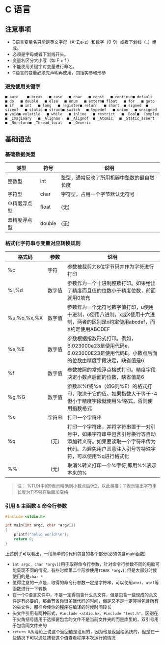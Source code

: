# C 语言

## 注意事项

- C语言变量名只能是英文字母（A-Z,a-z）和数字（0-9）或者下划线（_）组成。
- 必须是字母或者下划线开头。
- 变量名区分大小写（如 F ≠ f ）
- 不能使用关键字对变量进行命名。
- C语言的变量必须先声明再使用，包括实参和形参

### 避免使用关键字

```
■ auto    ■ break   ■ case   ■ char   ■ const   ■ continue■ default   ■ do   ■ double   ■ else   ■ enum   ■ extern■ float   ■ for   ■ goto   ■ if   ■ int   ■ long   ■ register■ return   ■ short  ■ signed  ■ sizeof   ■ static ■ struct■ switch   ■ typedef   ■ union   ■ unsigned   ■ void■ volatile   ■ while   ■ inline   ■ restrict   ■ _Bool■ _Complex   ■ _Imaginary   ■ _Alignas   ■ _Alignof  ■ _Atomic   ■ _Static_assert   ■ _Noreturn■ _Thread_local   ■ _Generic
```
## 基础语法

### 基础数据类型

| 类型         | 符号   | 说明                                       |
| ------------ | ------ | ------------------------------------------ |
| 整数型       | int    | 整型，通常反映了所用机器中整数的最自然长度 |
| 字符型       | char   | 字符型，占用一个字节默认无符号             |
| 单精度浮点型 | float  | (无)                                       |
| 双精度浮点型 | double | (无)                                       |

### 格式化字符串与变量对应转换规则

| 格式码      | 参数   | 说明                                                         |
| ----------- | ------ | ------------------------------------------------------------ |
| %c          | 字符   | 参数被裁剪为8位字节码并作为字符进行打印                      |
| %i,%d       | 数字值 | 参数作为一个十进制整数打印。如果给出了精度而且值的位数小于精度位数，前面就用0填充 |
| %u,%o,%x,%X | 数字值 | 参数作为一个无符号数字值打印，u使用十进制，o使用八进制，x或X使用十六进制，两者的区别是x约定使用abcdef，而X约定使用ABCDEF |
| %e,%E       | 数字值 | 参数根据指数形式打印。例如，6.023000e23是使用代码e，6.023000E23是使用代码E。小数点后面的位数由精度字段决定，缺省值是6 |
| %f          | 数字值 | 参数按照的常规浮点格式打印。精度字段决定小数点后面的位数，缺省值是6 |
| %g,%G       | 数字值 | 参数以%f或%e（如G则%E）的格式打印，取决于它的值。如果指数大于等于-4但小于精度字段就使用%f格式，否则使用指数格式 |
| %s          | 字符串 | 打印一个字符串                                               |
| %q          | （无） | 打印一个字符串，并将字符串置于一对引号中，如果字符串中包含引号换行等自动添加转义符。如果要读取一个字符串传为代码。为避免用户恶意注入引号等特殊字符，可以使用%q进行格式化 |
| %%          | （无） | 取消%转义打印一个%字符,即用%%表示本来的%                     |

> 注： %11.9f中的9表示精确到小数点后9位，以此类推；11表示输出字符串长度为11不够在后面加空格

### 引用 & 主函数 & 命令行参数

```c
#include <stdio.h>

int main(int argc, char *argv[])
{
    printf("hello world!\n");
    return 0;
}
```

上述例子可以看出，一段简单的C代码包含的各个部分(必须包含main函数)

- `int argc, char *argv[]`用于取得命令行参数，针对命令行参数不同的电脑可能呈现不同的情况，有些时候第二个形参使用`TCHAR *argv[]`但是大部分时候使用的是`char *`
- 值得注意的一点是，取得的命令行参数一定是字符串，可以使用`atoi`、`atol`等函数进行一下转换
- 在一个C语言文件中，不是一定得包含什么头文件，但是包含一些现成的头文件是有必要的，那会节省你很多敲代码的时间，但是又不是一定非得包含所有的头文件，那样会使你的程序在编译的时候时间较长
- 头文件引用有两种形式，`#include <stdio.h>`、`#include "test.h"`，区别在于尖角括号适用于选择要包含的文件不是当前文件夹的而是库里的，双引号用于包含同文件夹的
- `return 0`从理论上说这个返回值是没用的，因为他是返回给系统的，但是在一些情况下可以通过捕获这个值查看程序本次运行的情况

### 